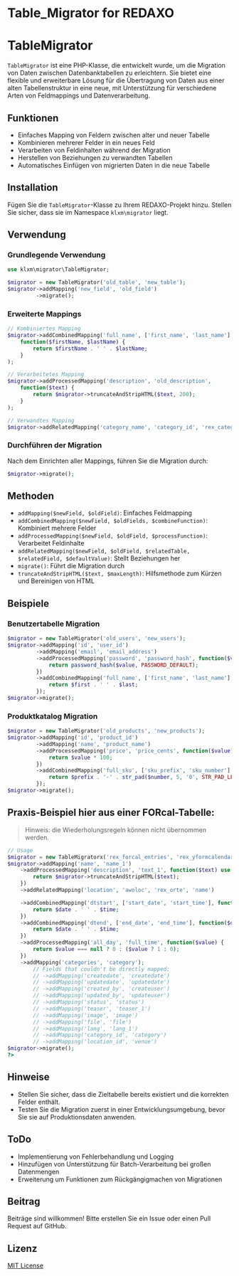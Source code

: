 # Table_Migrator for REDAXO

# TableMigrator

`TableMigrator` ist eine PHP-Klasse, die entwickelt wurde, um die Migration von Daten zwischen Datenbanktabellen zu erleichtern. Sie bietet eine flexible und erweiterbare Lösung für die Übertragung von Daten aus einer alten Tabellenstruktur in eine neue, mit Unterstützung für verschiedene Arten von Feldmappings und Datenverarbeitung.

## Funktionen

- Einfaches Mapping von Feldern zwischen alter und neuer Tabelle
- Kombinieren mehrerer Felder in ein neues Feld
- Verarbeiten von Feldinhalten während der Migration
- Herstellen von Beziehungen zu verwandten Tabellen
- Automatisches Einfügen von migrierten Daten in die neue Tabelle

## Installation

Fügen Sie die `TableMigrator`-Klasse zu Ihrem REDAXO-Projekt hinzu. Stellen Sie sicher, dass sie im Namespace `klxm\migrator` liegt.

## Verwendung

### Grundlegende Verwendung

```php
use klxm\migrator\TableMigrator;

$migrator = new TableMigrator('old_table', 'new_table');
$migrator->addMapping('new_field', 'old_field')
         ->migrate();
```

### Erweiterte Mappings

```php
// Kombiniertes Mapping
$migrator->addCombinedMapping('full_name', ['first_name', 'last_name'], 
    function($firstName, $lastName) {
        return $firstName . ' ' . $lastName;
    }
);

// Verarbeitetes Mapping
$migrator->addProcessedMapping('description', 'old_description', 
    function($text) {
        return $migrator->truncateAndStripHTML($text, 200);
    }
);

// Verwandtes Mapping
$migrator->addRelatedMapping('category_name', 'category_id', 'rex_categories', 'name', 'Uncategorized');
```

### Durchführen der Migration

Nach dem Einrichten aller Mappings, führen Sie die Migration durch:

```php
$migrator->migrate();
```

## Methoden

- `addMapping($newField, $oldField)`: Einfaches Feldmapping
- `addCombinedMapping($newField, $oldFields, $combineFunction)`: Kombiniert mehrere Felder
- `addProcessedMapping($newField, $oldField, $processFunction)`: Verarbeitet Feldinhalte
- `addRelatedMapping($newField, $oldField, $relatedTable, $relatedField, $defaultValue)`: Stellt Beziehungen her
- `migrate()`: Führt die Migration durch
- `truncateAndStripHTML($text, $maxLength)`: Hilfsmethode zum Kürzen und Bereinigen von HTML

## Beispiele

### Benutzertabelle Migration

```php
$migrator = new TableMigrator('old_users', 'new_users');
$migrator->addMapping('id', 'user_id')
         ->addMapping('email', 'email_address')
         ->addProcessedMapping('password', 'password_hash', function($value) {
             return password_hash($value, PASSWORD_DEFAULT);
         })
         ->addCombinedMapping('full_name', ['first_name', 'last_name'], function($first, $last) {
             return $first . ' ' . $last;
         });
$migrator->migrate();
```

### Produktkatalog Migration

```php
$migrator = new TableMigrator('old_products', 'new_products');
$migrator->addMapping('id', 'product_id')
         ->addMapping('name', 'product_name')
         ->addProcessedMapping('price', 'price_cents', function($value) {
             return $value * 100;
         })
         ->addCombinedMapping('full_sku', ['sku_prefix', 'sku_number'], function($prefix, $number) {
             return $prefix . '-' . str_pad($number, 5, '0', STR_PAD_LEFT);
         });
$migrator->migrate();
```

## Praxis-Beispiel hier aus einer FORcal-Tabelle: 

> Hinweis: die Wiederholungsregeln können nicht übernommen werden.  

```php
// Usage
$migrator = new TableMigratorx('rex_forcal_entries', 'rex_yformcalendar');
$migrator->addMapping('name', 'name_1')
    ->addProcessedMapping('description', 'text_1', function($text) use ($migrator) {
        return $migrator->truncateAndStripHTML($text);
    })
    ->addRelatedMapping('location', 'awoloc', 'rex_orte', 'name')

    ->addCombinedMapping('dtstart', ['start_date', 'start_time'], function($date, $time) {
        return $date . ' ' . $time;
    })
    ->addCombinedMapping('dtend', ['end_date', 'end_time'], function($date, $time) {
        return $date . ' ' . $time;
    })
    ->addProcessedMapping('all_day', 'full_time', function($value) {
        return $value === null ? 0 : ($value ? 1 : 0);
    })
    ->addMapping('categories', 'category');
        // Fields that couldn't be directly mapped:
        // ->addMapping('createdate', 'createdate')
        // ->addMapping('updatedate', 'updatedate')
        // ->addMapping('created_by', 'createuser')
        // ->addMapping('updated_by', 'updateuser')
        // ->addMapping('status', 'status')
        // ->addMapping('teaser', 'teaser_1')
        // ->addMapping('image', 'image')
        // ->addMapping('file', 'file')
        // ->addMapping('lang', 'lang_1')
        // ->addMapping('category_id', 'category')
        // ->addMapping('location_id', 'venue')
$migrator->migrate();
?>

```




## Hinweise

- Stellen Sie sicher, dass die Zieltabelle bereits existiert und die korrekten Felder enthält.
- Testen Sie die Migration zuerst in einer Entwicklungsumgebung, bevor Sie sie auf Produktionsdaten anwenden.

## ToDo

- Implementierung von Fehlerbehandlung und Logging
- Hinzufügen von Unterstützung für Batch-Verarbeitung bei großen Datenmengen
- Erweiterung um Funktionen zum Rückgängigmachen von Migrationen

## Beitrag

Beiträge sind willkommen! Bitte erstellen Sie ein Issue oder einen Pull Request auf GitHub.

## Lizenz

[MIT License](https://opensource.org/licenses/MIT)






